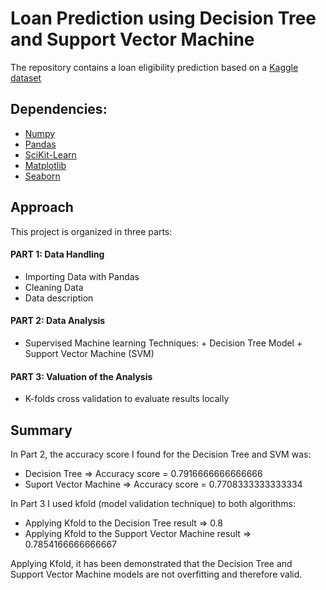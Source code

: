  
# Loan Prediction using Decision Tree and Support Vector Machine
 
The repository contains a loan eligibility prediction based on a [Kaggle dataset](https://www.kaggle.com/ninzaami/loan-predication)

## Dependencies:
 
* [Numpy](https://numpy.org/)
* [Pandas](https://pandas.pydata.org/)
* [SciKit-Learn](https://scikit-learn.org/)
* [Matplotlib](https://matplotlib.org/)
* [Seaborn](https://seaborn.pydata.org/)
 
## Approach 

This project is organized in three parts:

#### PART 1: Data Handling

* Importing Data with Pandas
* Cleaning Data
* Data description  

#### PART 2: Data Analysis

* Supervised Machine learning Techniques: + Decision Tree Model + Support Vector Machine (SVM)  

#### PART 3: Valuation of the Analysis

* K-folds cross validation to evaluate results locally 

## Summary

In Part 2, the accuracy score I found for the Decision Tree and SVM was: 

* Decision Tree  => Accuracy score = 0.7916666666666666
* Suport Vector Machine => Accuracy score = 0.7708333333333334

In Part 3 I used kfold (model validation technique) to both algorithms: 

* Applying Kfold to the Decision Tree result => 0.8
* Applying Kfold to the Support Vector Machine result  => 0.7854166666666667
 
Applying Kfold, it has been demonstrated that the Decision Tree and Support Vector Machine models are not overfitting and therefore valid.
